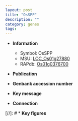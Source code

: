 ```yaml
---
layout: post
title: "OsSPP"
description: ""
category: genes
tags: 
---
```


* **Information**  
    + Symbol: OsSPP  
    + MSU: [LOC_Os01g27880](http://rice.uga.edu/cgi-bin/ORF_infopage.cgi?orf=LOC_Os01g27880)  
    + RAPdb: [Os01g0376700](http://rapdb.dna.affrc.go.jp/viewer/gbrowse_details/irgsp1?name=Os01g0376700)  

* **Publication**  

* **Genbank accession number**  

* **Key message**  

* **Connection**  

[//]: # * **Key figures**  


